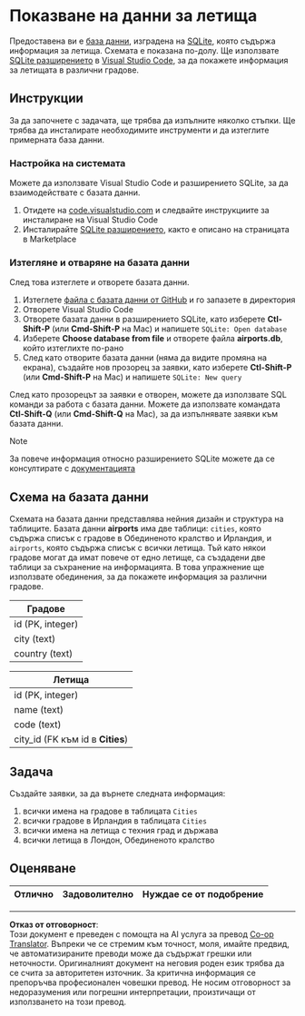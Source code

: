 <!--
CO_OP_TRANSLATOR_METADATA:
{
  "original_hash": "25b37acdfb2452917c1aa2e2ca44317a",
  "translation_date": "2025-10-24T09:58:21+00:00",
  "source_file": "2-Working-With-Data/05-relational-databases/assignment.md",
  "language_code": "bg"
}
-->
# Показване на данни за летища

Предоставена ви е [база данни](https://raw.githubusercontent.com/Microsoft/Data-Science-For-Beginners/main/2-Working-With-Data/05-relational-databases/airports.db), изградена на [SQLite](https://sqlite.org/index.html), която съдържа информация за летища. Схемата е показана по-долу. Ще използвате [SQLite разширението](https://marketplace.visualstudio.com/items?itemName=alexcvzz.vscode-sqlite&WT.mc_id=academic-77958-bethanycheum) в [Visual Studio Code](https://code.visualstudio.com?WT.mc_id=academic-77958-bethanycheum), за да покажете информация за летищата в различни градове.

## Инструкции

За да започнете с задачата, ще трябва да изпълните няколко стъпки. Ще трябва да инсталирате необходимите инструменти и да изтеглите примерната база данни.

### Настройка на системата

Можете да използвате Visual Studio Code и разширението SQLite, за да взаимодействате с базата данни.

1. Отидете на [code.visualstudio.com](https://code.visualstudio.com?WT.mc_id=academic-77958-bethanycheum) и следвайте инструкциите за инсталиране на Visual Studio Code
1. Инсталирайте [SQLite разширението](https://marketplace.visualstudio.com/items?itemName=alexcvzz.vscode-sqlite&WT.mc_id=academic-77958-bethanycheum), както е описано на страницата в Marketplace

### Изтегляне и отваряне на базата данни

След това изтеглете и отворете базата данни.

1. Изтеглете [файла с базата данни от GitHub](https://raw.githubusercontent.com/Microsoft/Data-Science-For-Beginners/main/2-Working-With-Data/05-relational-databases/airports.db) и го запазете в директория
1. Отворете Visual Studio Code
1. Отворете базата данни в разширението SQLite, като изберете **Ctl-Shift-P** (или **Cmd-Shift-P** на Mac) и напишете `SQLite: Open database`
1. Изберете **Choose database from file** и отворете файла **airports.db**, който изтеглихте по-рано
1. След като отворите базата данни (няма да видите промяна на екрана), създайте нов прозорец за заявки, като изберете **Ctl-Shift-P** (или **Cmd-Shift-P** на Mac) и напишете `SQLite: New query`

След като прозорецът за заявки е отворен, можете да използвате SQL команди за работа с базата данни. Можете да използвате командата **Ctl-Shift-Q** (или **Cmd-Shift-Q** на Mac), за да изпълнявате заявки към базата данни.

> [!NOTE] 
> За повече информация относно разширението SQLite можете да се консултирате с [документацията](https://marketplace.visualstudio.com/items?itemName=alexcvzz.vscode-sqlite&WT.mc_id=academic-77958-bethanycheum)

## Схема на базата данни

Схемата на базата данни представлява нейния дизайн и структура на таблиците. Базата данни **airports** има две таблици: `cities`, която съдържа списък с градове в Обединеното кралство и Ирландия, и `airports`, която съдържа списък с всички летища. Тъй като някои градове могат да имат повече от едно летище, са създадени две таблици за съхранение на информацията. В това упражнение ще използвате обединения, за да покажете информация за различни градове.

| Градове           |
| ----------------- |
| id (PK, integer)  |
| city (text)       |
| country (text)    |

| Летища                          |
| ------------------------------- |
| id (PK, integer)                |
| name (text)                     |
| code (text)                     |
| city_id (FK към id в **Cities**) |

## Задача

Създайте заявки, за да върнете следната информация:

1. всички имена на градове в таблицата `Cities`
1. всички градове в Ирландия в таблицата `Cities`
1. всички имена на летища с техния град и държава
1. всички летища в Лондон, Обединеното кралство

## Оценяване

| Отлично   | Задоволително | Нуждае се от подобрение |
| --------- | ------------- | ----------------------- |

---

**Отказ от отговорност**:  
Този документ е преведен с помощта на AI услуга за превод [Co-op Translator](https://github.com/Azure/co-op-translator). Въпреки че се стремим към точност, моля, имайте предвид, че автоматизираните преводи може да съдържат грешки или неточности. Оригиналният документ на неговия роден език трябва да се счита за авторитетен източник. За критична информация се препоръчва професионален човешки превод. Не носим отговорност за недоразумения или погрешни интерпретации, произтичащи от използването на този превод.